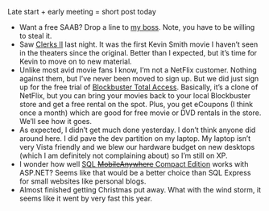 Late start + early meeting = short post today

-   Want a free SAAB? Drop a line to [my
    boss](http://rickbarn.spaces.live.com/). Note, you have to be
    willing to steal it.
-   Saw [Clerks II](http://www.imdb.com/title/tt0424345/) last night. It
    was the first Kevin Smith movie I haven’t seen in the theaters since
    the original. Better than I expected, but it’s time for Kevin to
    move on to new material.
-   Unlike most avid movie fans I know, I’m not a NetFlix customer.
    Nothing against them, but I’ve never been moved to sign up. But we
    did just sign up for the free trial of [Blockbuster Total
    Access](https://www.blockbuster.com/totalaccess). Basically, it’s a
    clone of NetFlix, but you can bring your movies back to your local
    Blockbuster store and get a free rental on the spot. Plus, you get
    eCoupons (I think once a month) which are good for free movie or DVD
    rentals in the store. We’ll see how it goes.
-   As expected, I didn’t get much done yesterday. I don’t think anyone
    did around here. I did pave the dev partition on my laptop. My
    laptop isn’t very Vista friendly and we blew our hardware budget on
    new desktops (which I am definitely not complaining about) so I’m
    still on XP.
-   I wonder how well [SQL ~~MobileAnywhere~~ Compact
    Edition](http://www.microsoft.com/sql/editions/compact/default.mspx) works
    with ASP.NET? Seems like that would be a better choice than SQL
    Express for small websites like personal blogs.
-   Almost finished getting Christmas put away. What with the wind
    storm, it seems like it went by very fast this year.

